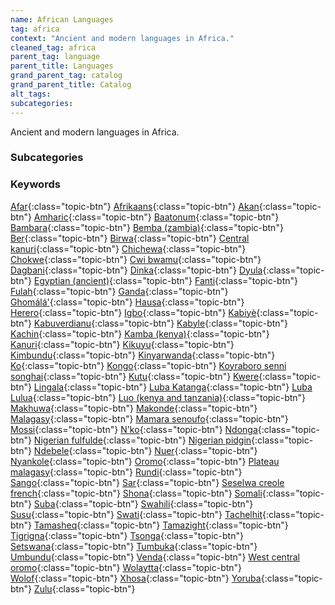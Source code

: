 ```yaml
---
name: African Languages
tag: africa
context: "Ancient and modern languages in Africa."
cleaned_tag: africa
parent_tag: language
parent_title: Languages
grand_parent_tag: catalog
grand_parent_title: Catalog
alt_tags: 
subcategories: 
---
```


<div>
Ancient and modern languages in Africa.
</div>


### Subcategories


### Keywords
[Afar]({{site.baseurl}}/catalog/language/africa/#afar){:class="topic-btn"} [Afrikaans]({{site.baseurl}}/catalog/language/africa/#afrikaans){:class="topic-btn"} [Akan]({{site.baseurl}}/catalog/language/africa/#akan){:class="topic-btn"} [Amharic]({{site.baseurl}}/catalog/language/africa/#amharic){:class="topic-btn"} [Baatonum]({{site.baseurl}}/catalog/language/africa/#baatonum){:class="topic-btn"} [Bambara]({{site.baseurl}}/catalog/language/africa/#bambara){:class="topic-btn"} [Bemba (zambia)]({{site.baseurl}}/catalog/language/africa/#bemba_zambia_){:class="topic-btn"} [Ber]({{site.baseurl}}/catalog/language/africa/#ber){:class="topic-btn"} [Birwa]({{site.baseurl}}/catalog/language/africa/#birwa){:class="topic-btn"} [Central kanuri]({{site.baseurl}}/catalog/language/africa/#central_kanuri){:class="topic-btn"} [Chichewa]({{site.baseurl}}/catalog/language/africa/#chichewa){:class="topic-btn"} [Chokwe]({{site.baseurl}}/catalog/language/africa/#chokwe){:class="topic-btn"} [Cwi bwamu]({{site.baseurl}}/catalog/language/africa/#cwi_bwamu){:class="topic-btn"} [Dagbani]({{site.baseurl}}/catalog/language/africa/#dagbani){:class="topic-btn"} [Dinka]({{site.baseurl}}/catalog/language/africa/#dinka){:class="topic-btn"} [Dyula]({{site.baseurl}}/catalog/language/africa/#dyula){:class="topic-btn"} [Egyptian (ancient)]({{site.baseurl}}/catalog/language/africa/#egyptian_ancient_){:class="topic-btn"} [Fanti]({{site.baseurl}}/catalog/language/africa/#fanti){:class="topic-btn"} [Fulah]({{site.baseurl}}/catalog/language/africa/#fulah){:class="topic-btn"} [Ganda]({{site.baseurl}}/catalog/language/africa/#ganda){:class="topic-btn"} [Ghomálá']({{site.baseurl}}/catalog/language/africa/#ghomálá_){:class="topic-btn"} [Hausa]({{site.baseurl}}/catalog/language/africa/#hausa){:class="topic-btn"} [Herero]({{site.baseurl}}/catalog/language/africa/#herero){:class="topic-btn"} [Igbo]({{site.baseurl}}/catalog/language/africa/#igbo){:class="topic-btn"} [Kabiyè]({{site.baseurl}}/catalog/language/africa/#kabiyè){:class="topic-btn"} [Kabuverdianu]({{site.baseurl}}/catalog/language/africa/#kabuverdianu){:class="topic-btn"} [Kabyle]({{site.baseurl}}/catalog/language/africa/#kabyle){:class="topic-btn"} [Kachin]({{site.baseurl}}/catalog/language/africa/#kachin){:class="topic-btn"} [Kamba (kenya)]({{site.baseurl}}/catalog/language/africa/#kamba_kenya_){:class="topic-btn"} [Kanuri]({{site.baseurl}}/catalog/language/africa/#kanuri){:class="topic-btn"} [Kikuyu]({{site.baseurl}}/catalog/language/africa/#kikuyu){:class="topic-btn"} [Kimbundu]({{site.baseurl}}/catalog/language/africa/#kimbundu){:class="topic-btn"} [Kinyarwanda]({{site.baseurl}}/catalog/language/africa/#kinyarwanda){:class="topic-btn"} [Ko]({{site.baseurl}}/catalog/language/africa/#ko){:class="topic-btn"} [Kongo]({{site.baseurl}}/catalog/language/africa/#kongo){:class="topic-btn"} [Koyraboro senni songhai]({{site.baseurl}}/catalog/language/africa/#koyraboro_senni_songhai){:class="topic-btn"} [Kutu]({{site.baseurl}}/catalog/language/africa/#kutu){:class="topic-btn"} [Kwere]({{site.baseurl}}/catalog/language/africa/#kwere){:class="topic-btn"} [Lingala]({{site.baseurl}}/catalog/language/africa/#lingala){:class="topic-btn"} [Luba Katanga]({{site.baseurl}}/catalog/language/africa/#luba_katanga){:class="topic-btn"} [Luba Lulua]({{site.baseurl}}/catalog/language/africa/#luba_lulua){:class="topic-btn"} [Luo (kenya and tanzania)]({{site.baseurl}}/catalog/language/africa/#luo_kenya_and_tanzania_){:class="topic-btn"} [Makhuwa]({{site.baseurl}}/catalog/language/africa/#makhuwa){:class="topic-btn"} [Makonde]({{site.baseurl}}/catalog/language/africa/#makonde){:class="topic-btn"} [Malagasy]({{site.baseurl}}/catalog/language/africa/#malagasy){:class="topic-btn"} [Mamara senoufo]({{site.baseurl}}/catalog/language/africa/#mamara_senoufo){:class="topic-btn"} [Mossi]({{site.baseurl}}/catalog/language/africa/#mossi){:class="topic-btn"} [N'ko]({{site.baseurl}}/catalog/language/africa/#n_ko){:class="topic-btn"} [Ndonga]({{site.baseurl}}/catalog/language/africa/#ndonga){:class="topic-btn"} [Nigerian fulfulde]({{site.baseurl}}/catalog/language/africa/#nigerian_fulfulde){:class="topic-btn"} [Nigerian pidgin]({{site.baseurl}}/catalog/language/africa/#nigerian_pidgin){:class="topic-btn"} [Ndebele]({{site.baseurl}}/catalog/language/africa/#ndebele){:class="topic-btn"} [Nuer]({{site.baseurl}}/catalog/language/africa/#nuer){:class="topic-btn"} [Nyankole]({{site.baseurl}}/catalog/language/africa/#nyankole){:class="topic-btn"} [Oromo]({{site.baseurl}}/catalog/language/africa/#oromo){:class="topic-btn"} [Plateau malagasy]({{site.baseurl}}/catalog/language/africa/#plateau_malagasy){:class="topic-btn"} [Rundi]({{site.baseurl}}/catalog/language/africa/#rundi){:class="topic-btn"} [Sango]({{site.baseurl}}/catalog/language/africa/#sango){:class="topic-btn"} [Sar]({{site.baseurl}}/catalog/language/africa/#sar){:class="topic-btn"} [Seselwa creole french]({{site.baseurl}}/catalog/language/africa/#seselwa_creole_french){:class="topic-btn"} [Shona]({{site.baseurl}}/catalog/language/africa/#shona){:class="topic-btn"} [Somali]({{site.baseurl}}/catalog/language/africa/#somali){:class="topic-btn"} [Suba]({{site.baseurl}}/catalog/language/africa/#suba){:class="topic-btn"} [Swahili]({{site.baseurl}}/catalog/language/africa/#swahili){:class="topic-btn"} [Susu]({{site.baseurl}}/catalog/language/africa/#susu){:class="topic-btn"} [Swati]({{site.baseurl}}/catalog/language/africa/#swati){:class="topic-btn"} [Tachelhit]({{site.baseurl}}/catalog/language/africa/#tachelhit){:class="topic-btn"} [Tamasheq]({{site.baseurl}}/catalog/language/africa/#tamasheq){:class="topic-btn"} [Tamazight]({{site.baseurl}}/catalog/language/africa/#tamazight){:class="topic-btn"} [Tigrigna]({{site.baseurl}}/catalog/language/africa/#tigrigna){:class="topic-btn"} [Tsonga]({{site.baseurl}}/catalog/language/africa/#tsonga){:class="topic-btn"} [Setswana]({{site.baseurl}}/catalog/language/africa/#setswana){:class="topic-btn"} [Tumbuka]({{site.baseurl}}/catalog/language/africa/#tumbuka){:class="topic-btn"} [Umbundu]({{site.baseurl}}/catalog/language/africa/#umbundu){:class="topic-btn"} [Venda]({{site.baseurl}}/catalog/language/africa/#venda){:class="topic-btn"} [West central oromo]({{site.baseurl}}/catalog/language/africa/#west_central_oromo){:class="topic-btn"} [Wolaytta]({{site.baseurl}}/catalog/language/africa/#wolaytta){:class="topic-btn"} [Wolof]({{site.baseurl}}/catalog/language/africa/#wolof){:class="topic-btn"} [Xhosa]({{site.baseurl}}/catalog/language/africa/#xhosa){:class="topic-btn"} [Yoruba]({{site.baseurl}}/catalog/language/africa/#yoruba){:class="topic-btn"} [Zulu]({{site.baseurl}}/catalog/language/africa/#zulu){:class="topic-btn"}
